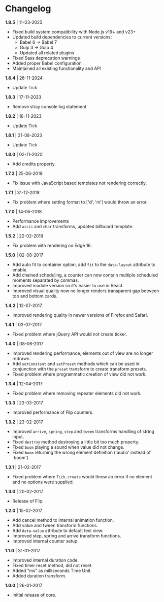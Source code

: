 # Changelog

**1.8.5** | 11-03-2025

-   Fixed build system compatibility with Node.js v16+ and v23+
-   Updated build dependencies to current versions:
    -   Babel 6 → Babel 7
    -   Gulp 3 → Gulp 4
    -   Updated all related plugins
-   Fixed Sass deprecation warnings
-   Added proper Babel configuration
-   Maintained all existing functionality and API

**1.8.4** | 26-11-2024

-   Update Tick

**1.8.3** | 17-11-2023

-   Remove stray console log statement

**1.8.2** | 16-11-2023

-   Update Tick

**1.8.1** | 31-08-2023

-   Update Tick

**1.8.0** | 02-11-2020

-   Add credits property.

**1.7.2** | 25-06-2019

-   Fix issue with JavaScript based templates not rendering correctly.

**1.7.1** | 31-12-2018

-   Fix problem where setting format to ['d', 'm'] would throw an error.

**1.7.0** | 14-05-2018

-   Performance improvements
-   Add `ascii` and `char` transforms, updated billboard template.

**1.5.2** | 22-02-2018

-   Fix problem with rendering on Edge 16.

**1.5.0** | 02-08-2017

-   Add auto fit to container option, add `fit` to the `data-layout` attribute to enable.
-   Add chained scheduling, a counter can now contain multiple scheduled moments separated by commas.
-   Improved module version so it's easier to use in React.
-   Improved visual quality now no longer renders transparent gap between top and bottom cards.

**1.4.2** | 12-07-2017

-   Improved rendering quality in newer versions of Firefox and Safari.

**1.4.1** | 03-07-2017

-   Fixed problem where jQuery API would not create ticker.

**1.4.0** | 08-06-2017

-   Improved rendering performance, elements out of view are no longer redrawn.
-   Add `setConstant` and `setPreset` methods which can be used in conjunction with the `preset` transform to create transform presets.
-   Fixed problem where programmatic creation of view did not work.

**1.3.4** | 12-04-2017

-   Fixed problem where removing repeater elements did not work.

**1.3.3** | 23-03-2017

-   Improved performance of Flip counters.

**1.3.2** | 23-02-2017

-   Improved `arrive`, `spring`, `step` and `tween` transforms handling of string input.
-   Fixed `destroy` method destroying a little bit too much property.
-   Fixed `boom` playing a sound when value did not change.
-   Fixed `boom` returning the wrong element definition ('audio' instead of 'boom').

**1.3.1** | 21-02-2017

-   Fixed problem where `Tick.create` would throw an error if no element and no options were supplied.

**1.3.0** | 20-02-2017

-   Release of Flip.

**1.2.0** | 15-02-2017

-   Add cancel method to internal animation function.
-   Add value and tween transform functions.
-   Add `data-value` attribute to default text view.
-   Improved step, spring and arrive transform functions.
-   Improved internal counter setup.

**1.1.0** | 31-01-2017

-   Improved internal duration code.
-   Fixed timer reset method, did not reset.
-   Added "ms" as milliseconds Time Unit.
-   Added duration transform.

**1.0.0** | 26-01-2017

-   Initial release of core.
